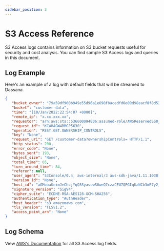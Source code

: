 ```yaml
---
sidebar_position: 3
---
```


# S3 Access Reference

S3 Access logs contains information on S3 bucket requests useful for security and cost analysis. You can find sample S3 Access logs and queries in this document.

## Log Example
Here's an example of a log with default fields that will be streamed to Dassana. 

```json
{
   "bucket_owner": "79a59df900b949e55d96a1e698fbacedfd6e09d98eacf8f8d5218e7cd47ef2be",
   "bucket": "customer-data",
   "time": "[10/Jan/2022:22:54:07 +0000]",
   "remote_ip": "x.xx.xxx.xx",
   "requestor": "arn:aws:sts::536600094836:assumed-role/AWSReservedSSO_AdministratorAccess_bf79198b8d235347/kaushik@dassana.io",
   "request_id": "KCWHAGW4RMCP5630",
   "operation": "REST.GET.OWNERSHIP_CONTROLS",
   "key": "None",
   "request_uri": "GET /customer-data?ownershipControls= HTTP/1.1",
   "http_status": 200,
   "error_code": "None",
   "bytes_sent": 193,
   "object_size": "None",
   "total_time": 85,
   "turn_around_time": 84,
   "referer": null,
   "user_agent": "S3Console/0.4, aws-internal/3 aws-sdk-java/1.11.1030 Linux/5.4.156-94.273.amzn2int.x86_64 OpenJDK_64-Bit_Server_VM/25.302-b08 java/1.8.0_302 vendor/Oracle_Corporation cfg/retry-mode/standard",
   "version_id": "None",
   "host_id": "aGMouaUeimJeChcjYqQ8SyascwS0weQ7czaCFU7QPGIqUaNCb3oP7y2jqQ2y0BAhsZJg0fK5U/s=",
   "signature_version": "SigV4",
   "cipher_suite": "ECDHE-RSA-AES128-GCM-SHA256",
   "authentication_type": "AuthHeader",
   "host_header": "s3.amazonaws.com",
   "tls_version": "TLSv1.2",
   "access_point_arn": "None"
}
```

## Log Schema
View [AWS's Documentation](https://docs.aws.amazon.com/AmazonS3/latest/userguide/LogFormat.html#log-record-fields) for all S3 Access log fields.

